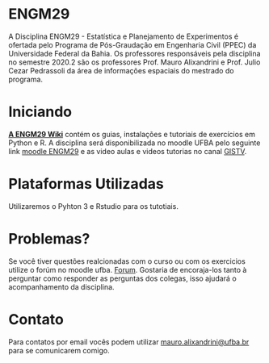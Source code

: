 # ENGM29

A Disciplina ENGM29 - Estatística e Planejamento de Experimentos é ofertada pelo Programa de Pós-Graudação em Engenharia Civil (PPEC) da Universidade Federal da Bahia. Os professores responsáveis pela disciplina no semestre 2020.2 são os professores Prof. Mauro Alixandrini e Prof. Julio Cezar Pedrassoli da área de informações espaciais do mestrado do programa. 

# Iniciando

[**A ENGM29 Wiki**](https://github.com/Alixandrini/ENGM29/wiki) contém os guias, instalações e tutoriais de exercícios em Python e R.
A disciplina será disponibilizada no moodle UFBA pelo seguinte link  [moodle ENGM29](https://www.youtube.com/watch?v=HLkyORh7vKk) e as video aulas e videos tutorias no canal [GISTV](www.youtube.com/channel/UCNkEe8XqOslC38d_54rVoqw).

# Plataformas Utilizadas

Utilizaremos o Pyhton 3 e Rstudio para os tutotiais.

# Problemas?

Se você tiver questões realcionadas com o curso ou com os exercicios utilize o forúm no moodle ufba. [Forum](https://ava.ufba.br). Gostaria de encoraja-los tanto à perguntar como responder as perguntas dos colegas, isso ajudará o acompanhamento da disciplina.

# Contato

Para contatos por email vocês podem utilizar <mauro.alixandrini@ufba.br> para se comunicarem comigo.
